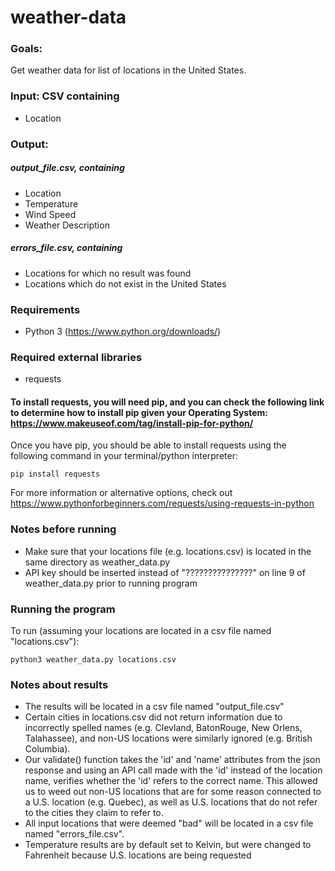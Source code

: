 # weather-data

### Goals: 
Get weather data for list of locations in the United States.

### Input: CSV containing
* Location

### Output: 

##### output_file.csv, containing
* Location
* Temperature
* Wind Speed
* Weather Description

##### errors_file.csv, containing
* Locations for which no result was found
* Locations which do not exist in the United States

### Requirements
* Python 3 (https://www.python.org/downloads/)

### Required external libraries
* requests

#### To install requests, you will need pip, and you can check the following link to determine how to install pip given your Operating System: https://www.makeuseof.com/tag/install-pip-for-python/

Once you have pip,  you should be able to install requests using the following command in your terminal/python interpreter:

```
pip install requests 
```
For more information or alternative options, check out https://www.pythonforbeginners.com/requests/using-requests-in-python

### Notes before running
* Make sure that your locations file (e.g. locations.csv) is located in the same directory as weather_data.py
* API key should be inserted instead of "???????????????" on line 9 of weather_data.py prior to running program 

### Running the program
To run (assuming your locations are located in a csv file named "locations.csv"):
```
python3 weather_data.py locations.csv
```
### Notes about results
* The results will be located in a csv file named "output_file.csv"
* Certain cities in locations.csv did not return information due to incorrectly spelled names (e.g. Clevland, BatonRouge, New Orlens, Talahassee), and non-US locations were similarly ignored (e.g. British Columbia).
* Our validate() function takes the 'id' and 'name' attributes from the json response and using an API call made with the 'id' instead of the location name, verifies whether the 'id' refers to the correct name. This allowed us to weed out non-US locations that are for some reason connected to a U.S. location (e.g. Quebec), as well as U.S. locations that do not refer to the cities they claim to refer to.
* All input locations that were deemed "bad" will be located in a csv file named "errors_file.csv".
* Temperature results are by default set to Kelvin, but were changed to Fahrenheit because U.S. locations are being requested
